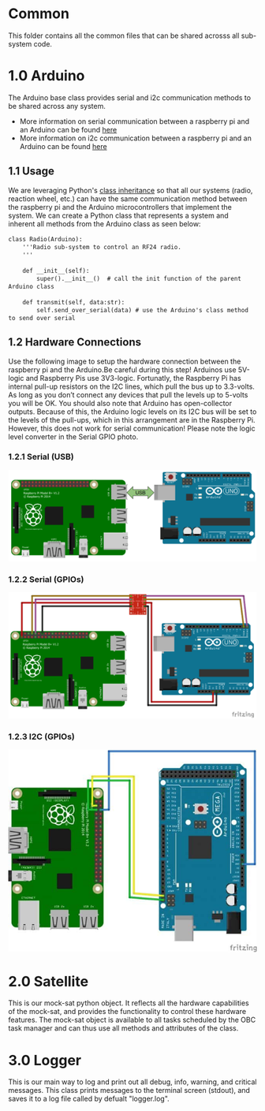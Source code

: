 # Common 
This folder contains all the common files that can be shared acrosss all sub-system code.

# 1.0 Arduino
The Arduino base class provides serial and i2c communication methods to be shared across any system. 

- More information on serial communication between a raspberry pi and an Arduino can be found [here](https://roboticsbackend.com/raspberry-pi-arduino-serial-communication/)
- More information on i2c communication between a raspberry pi and an Arduino can be found [here]()


## 1.1 Usage
We are leveraging Python's [class inheritance](https://www.w3schools.com/python/python_inheritance.asp) so that all our systems (radio, reaction wheel, etc.) can have the same communication method between the raspberry pi and the Arduino microcontrollers that implement the system. We can create a Python class that represents a system and inherent all methods from the Arduino class as seen below:

```
class Radio(Arduino):
    '''Radio sub-system to control an RF24 radio.
    '''

    def __init__(self):
        super().__init__()  # call the init function of the parent Arduino class
    
    def transmit(self, data:str):
        self.send_over_serial(data) # use the Arduino's class method to send over serial
```

## 1.2 Hardware Connections
Use the following image to setup the hardware connection between the raspberry pi and the Arduino.Be careful during this step! Arduinos use 5V-logic and Raspberry Pis use 3V3-logic. Fortunatly, the Raspberry Pi has internal pull-up resistors on the I2C lines, which pull the bus up to 3.3-volts. As long as you don’t connect any devices that pull the levels up to 5-volts you will be OK. You should also note that Arduino has open-collector outputs. Because of this, the Arduino logic levels on its I2C bus will be set to the levels of the pull-ups, which in this arrangement are in the Raspberry Pi. However, this does not work for serial communication! Please note the logic level converter in the Serial GPIO photo.

### 1.2.1 Serial (USB)

<p align="center"><img src="https://github.com/queens-satellite-team/mock-sat/blob/9574ca2f433a8a1dbf4e6d9118f16fb1636ee154/media/raspberrypi_arduino_uno_serial_usb-1024x378.png" alt="serial_pi_arduino" width="600"/></p>


### 1.2.2 Serial (GPIOs)
<p align="center"><img src="https://github.com/queens-satellite-team/mock-sat/blob/9574ca2f433a8a1dbf4e6d9118f16fb1636ee154/media/raspberrypi_arduino_serial_gpio-1024x522.png" alt="serial_pi_arduino" width="600"/></p>


### 1.2.3 I2C (GPIOs)
<p align="center"><img src="https://github.com/queens-satellite-team/mock-sat/blob/9574ca2f433a8a1dbf4e6d9118f16fb1636ee154/media/raspberrypi_arduino_mega_i2c_gpio.jpg" alt="serial_pi_arduino" width="600"/></p>

# 2.0 Satellite
This is our mock-sat python object. It reflects all the hardware capabilities of the mock-sat, and provides the functionality to control these hardware features. The mock-sat object is available to all tasks scheduled by the OBC task manager and can thus use all methods and attributes of the class. 

# 3.0 Logger
This is our main way to log and print out all debug, info, warning, and critical messages. This class prints messages to the terminal screen (stdout), and saves it to a log file called by defualt "logger.log". 


